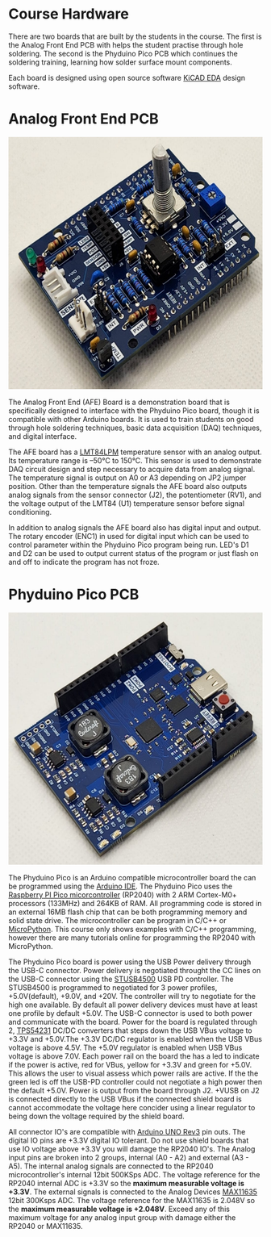 # Course Hardware
<p>
There are two boards that are built by the students in the course. The first is the Analog Front End PCB with helps the 
student practise through hole soldering. The second is the Phyduino Pico PCB which continues the soldering training, 
learning how solder surface mount components.
</p>
<p>
Each board is designed using open source software <a href="https://www.kicad.org/">KiCAD EDA</a> design software.
</p>

# Analog Front End PCB
<img src="https://github.com/UofTPhyEssSW/Student-Workshop-Course-L1/blob/main/images/analog_front_end_side.png?raw=true" height="500px">
<p>
The Analog Front End (AFE) Board is a demonstration board that is specifically designed to interface with the Phyduino 
Pico board, though it is compatible with other Arduino boards. It is used to train students on good through hole 
soldering techniques, basic data acquisition (DAQ) techniques, and digital interface.
</p>
<p>
The AFE board has a <a href="https://www.ti.com/product/LMT84/part-details/LMT84LPM">LMT84LPM</a> temperature sensor with 
an analog output. Its temperature range is –50°C to 150°C. This sensor is used to demonstrate DAQ circuit design and step 
necessary to acquire data from analog signal. The temperature signal is output on A0 or A3 depending on JP2 jumper position. 
Other than the temperature signals the AFE board also outputs analog signals from the sensor connector (J2), the potentiometer (RV1), 
and the voltage output of the LMT84 (U1) temperature sensor before signal conditioning.
</p>
<p>
In addition to analog signals the AFE board also has digital input and output. The rotary encoder (ENC1) in used for 
digital input which can be used to control parameter within the Phyduino Pico program being run. LED's D1 and D2 can be 
used to output current status of the program or just flash on and off to indicate the program has not froze.
</p>

# Phyduino Pico PCB
<img src="https://github.com/UofTPhyEssSW/Student-Workshop-Course-L1/blob/main/images/Phyduino Pico Side.png?raw=true" height="500px">
<p>
The Phyduino Pico is an Arduino compatible microcontroller board the can be programmed using the <a href="https://docs.arduino.cc/software/ide-v2">Arduino IDE</a>. The Phyduino Pico uses the <a href="https://www.raspberrypi.com/products/rp2040/">Raspberry PI Pico micorcontroller</a> (RP2040) with 2 ARM Cortex-M0+ processors (133MHz) and 264KB of RAM. All programming code is stored in an external 16MB flash chip that can be both programming memory and solid state drive. The microcontroller can be program in C/C++ or <a href="https://www.raspberrypi.com/documentation/microcontrollers/micropython.html">MicroPython</a>. This course only shows examples with C/C++ programming, however there are many tutorials online for programming the RP2040 with MicroPython. 
</p>
<p>
The Phyduino Pico board is power using the USB Power delivery through the USB-C connector. Power delivery is negotiated throught the CC lines on the USB-C connector using the <a href="https://www.st.com/en/interfaces-and-transceivers/stusb4500.html">STUSB4500</a> USB PD controller. The STUSB4500 is programmed to negotiated for 3 power profiles, +5.0V(default), +9.0V, and +20V. The controller will try to negotiate for the high one available. By default all power delivery devices must have at least one profile by default +5.0V. The USB-C connector is used to both power and communicate with the board. Power for the board is regulated through 2, <a href="https://www.ti.com/product/TPS54231?dcmp=dsproject&hqs=td&#doctype2">TPS54231</a> DC/DC converters that steps down the USB VBus voltage to +3.3V and +5.0V.The +3.3V DC/DC regulator is enabled when the USB VBus voltage is above 4.5V. The +5.0V regulator is enabled when USB VBus voltage is above 7.0V. Each power rail on the board the has a led to indicate if the power is active, red for VBus, yellow for +3.3V and green for +5.0V. This allows the user to visual assess which power rails are active. If the the green led is off the USB-PD controller could not negotiate a high power then the default +5.0V. Power is output from the board through J2. +VUSB on J2 is connected directly to the USB VBus if the connected shield board is cannot accommodate the voltage here concider using a linear regulator to being down the voltage required by the shield board. 
</p>
<p>
All connector IO's are compatible with <a href="https://content.arduino.cc/assets/A000066-full-pinout.pdf?_gl=1*1w20zu6*_ga*MjA4MzA3Mzg0OS4xNjc2NDAwMDM1*_ga_NEXN8H46L5*MTY4MzkxNDk5MS4yNC4xLjE2ODM5MTgwODAuMC4wLjA.">Arduino UNO Rev3</a> pin outs. The digital IO pins are +3.3V digital IO tolerant. Do not use shield boards that use IO voltage above +3.3V you will damage the RP2040 IO's. The Analog input pins are broken into 2 groups, internal (A0 - A2) and external (A3 - A5). The internal analog signals are connected to the RP2040 microcontroller's internal 12bit 500KSps ADC. The voltage reference for the RP2040 internal ADC is +3.3V so the <b>maximum measurable voltage is +3.3V</b>. The external signals is connected to the Analog Devices <a href="https://www.analog.com/en/products/max11635.html">MAX11635</a> 12bit 300Ksps ADC. The voltage reference for the MAX11635 is 2.048V so the <b>maximum measurable voltage is +2.048V</b>. Exceed any of this maximum voltage for any analog input group with damage either the RP2040 or MAX11635.
</p>
